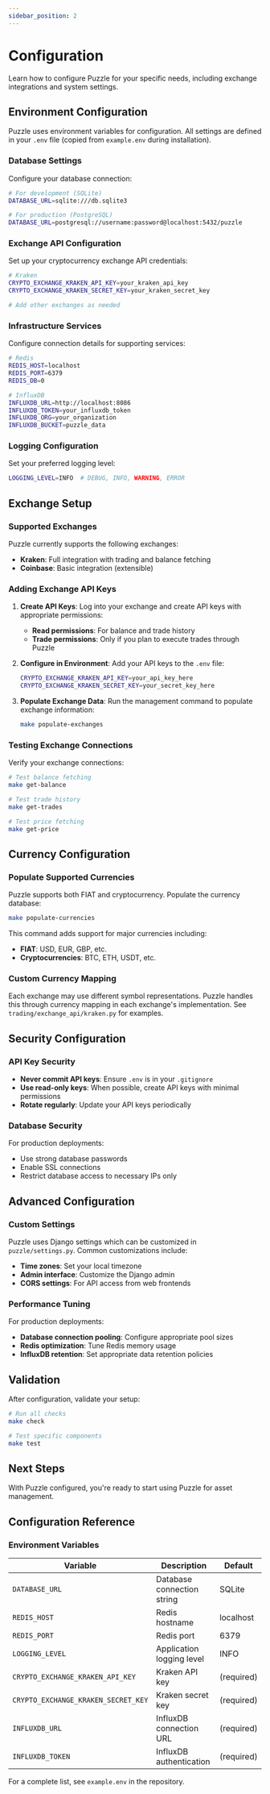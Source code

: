 ```yaml
---
sidebar_position: 2
---
```


# Configuration

Learn how to configure Puzzle for your specific needs, including exchange
integrations and system settings.

## Environment Configuration

Puzzle uses environment variables for configuration. All settings are defined in
your `.env` file (copied from `example.env` during installation).

### Database Settings

Configure your database connection:

```bash
# For development (SQLite)
DATABASE_URL=sqlite:///db.sqlite3

# For production (PostgreSQL)
DATABASE_URL=postgresql://username:password@localhost:5432/puzzle
```

### Exchange API Configuration

Set up your cryptocurrency exchange API credentials:

```bash
# Kraken
CRYPTO_EXCHANGE_KRAKEN_API_KEY=your_kraken_api_key
CRYPTO_EXCHANGE_KRAKEN_SECRET_KEY=your_kraken_secret_key

# Add other exchanges as needed
```

### Infrastructure Services

Configure connection details for supporting services:

```bash
# Redis
REDIS_HOST=localhost
REDIS_PORT=6379
REDIS_DB=0

# InfluxDB
INFLUXDB_URL=http://localhost:8086
INFLUXDB_TOKEN=your_influxdb_token
INFLUXDB_ORG=your_organization
INFLUXDB_BUCKET=puzzle_data
```

### Logging Configuration

Set your preferred logging level:

```bash
LOGGING_LEVEL=INFO  # DEBUG, INFO, WARNING, ERROR
```

## Exchange Setup

### Supported Exchanges

Puzzle currently supports the following exchanges:

- **Kraken**: Full integration with trading and balance fetching
- **Coinbase**: Basic integration (extensible)

### Adding Exchange API Keys

1. **Create API Keys**: Log into your exchange and create API keys with
   appropriate permissions:
   - **Read permissions**: For balance and trade history
   - **Trade permissions**: Only if you plan to execute trades through Puzzle

2. **Configure in Environment**: Add your API keys to the `.env` file:

   ```bash
   CRYPTO_EXCHANGE_KRAKEN_API_KEY=your_api_key_here
   CRYPTO_EXCHANGE_KRAKEN_SECRET_KEY=your_secret_key_here
   ```

3. **Populate Exchange Data**: Run the management command to populate exchange
   information:

   ```bash
   make populate-exchanges
   ```

### Testing Exchange Connections

Verify your exchange connections:

```bash
# Test balance fetching
make get-balance

# Test trade history
make get-trades

# Test price fetching
make get-price
```

## Currency Configuration

### Populate Supported Currencies

Puzzle supports both FIAT and cryptocurrency. Populate the currency database:

```bash
make populate-currencies
```

This command adds support for major currencies including:

- **FIAT**: USD, EUR, GBP, etc.
- **Cryptocurrencies**: BTC, ETH, USDT, etc.

### Custom Currency Mapping

Each exchange may use different symbol representations. Puzzle handles this
through currency mapping in each exchange's implementation. See
`trading/exchange_api/kraken.py` for examples.

## Security Configuration

### API Key Security

- **Never commit API keys**: Ensure `.env` is in your `.gitignore`
- **Use read-only keys**: When possible, create API keys with minimal
  permissions
- **Rotate regularly**: Update your API keys periodically

### Database Security

For production deployments:

- Use strong database passwords
- Enable SSL connections
- Restrict database access to necessary IPs only

## Advanced Configuration

### Custom Settings

Puzzle uses Django settings which can be customized in `puzzle/settings.py`.
Common customizations include:

- **Time zones**: Set your local timezone
- **Admin interface**: Customize the Django admin
- **CORS settings**: For API access from web frontends

### Performance Tuning

For production deployments:

- **Database connection pooling**: Configure appropriate pool sizes
- **Redis optimization**: Tune Redis memory usage
- **InfluxDB retention**: Set appropriate data retention policies

## Validation

After configuration, validate your setup:

```bash
# Run all checks
make check

# Test specific components
make test
```

## Next Steps

With Puzzle configured, you're ready to start using Puzzle for asset management.

## Configuration Reference

### Environment Variables

| Variable                            | Description                | Default    |
| ----------------------------------- | -------------------------- | ---------- |
| `DATABASE_URL`                      | Database connection string | SQLite     |
| `REDIS_HOST`                        | Redis hostname             | localhost  |
| `REDIS_PORT`                        | Redis port                 | 6379       |
| `LOGGING_LEVEL`                     | Application logging level  | INFO       |
| `CRYPTO_EXCHANGE_KRAKEN_API_KEY`    | Kraken API key             | (required) |
| `CRYPTO_EXCHANGE_KRAKEN_SECRET_KEY` | Kraken secret key          | (required) |
| `INFLUXDB_URL`                      | InfluxDB connection URL    | (required) |
| `INFLUXDB_TOKEN`                    | InfluxDB authentication    | (required) |

For a complete list, see `example.env` in the repository.
